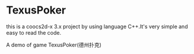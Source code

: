# TexusPoker
this is a coocs2d-x 3.x project by using language C++.It's very simple and easy to read the code.

A demo of game TexusPoker(德州扑克)
